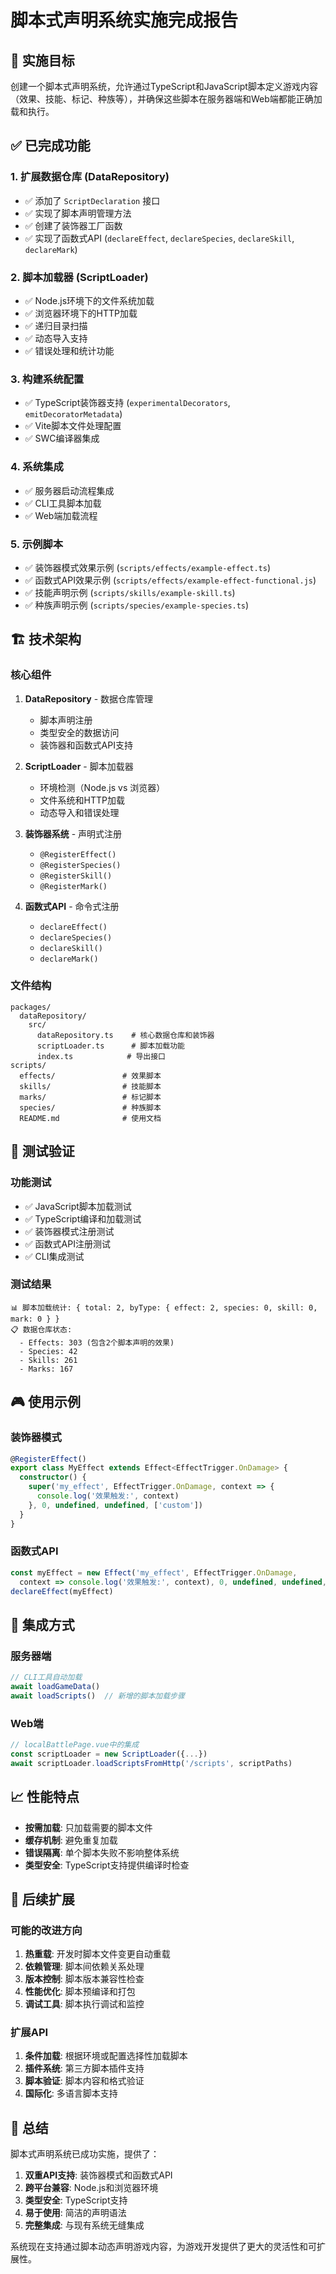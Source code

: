 # 脚本式声明系统实施完成报告

## 🎯 实施目标

创建一个脚本式声明系统，允许通过TypeScript和JavaScript脚本定义游戏内容（效果、技能、标记、种族等），并确保这些脚本在服务器端和Web端都能正确加载和执行。

## ✅ 已完成功能

### 1. 扩展数据仓库 (DataRepository)
- ✅ 添加了 `ScriptDeclaration` 接口
- ✅ 实现了脚本声明管理方法
- ✅ 创建了装饰器工厂函数
- ✅ 实现了函数式API (`declareEffect`, `declareSpecies`, `declareSkill`, `declareMark`)

### 2. 脚本加载器 (ScriptLoader)
- ✅ Node.js环境下的文件系统加载
- ✅ 浏览器环境下的HTTP加载
- ✅ 递归目录扫描
- ✅ 动态导入支持
- ✅ 错误处理和统计功能

### 3. 构建系统配置
- ✅ TypeScript装饰器支持 (`experimentalDecorators`, `emitDecoratorMetadata`)
- ✅ Vite脚本文件处理配置
- ✅ SWC编译器集成

### 4. 系统集成
- ✅ 服务器启动流程集成
- ✅ CLI工具脚本加载
- ✅ Web端加载流程

### 5. 示例脚本
- ✅ 装饰器模式效果示例 (`scripts/effects/example-effect.ts`)
- ✅ 函数式API效果示例 (`scripts/effects/example-effect-functional.js`)
- ✅ 技能声明示例 (`scripts/skills/example-skill.ts`)
- ✅ 种族声明示例 (`scripts/species/example-species.ts`)

## 🏗️ 技术架构

### 核心组件

1. **DataRepository** - 数据仓库管理
   - 脚本声明注册
   - 类型安全的数据访问
   - 装饰器和函数式API支持

2. **ScriptLoader** - 脚本加载器
   - 环境检测（Node.js vs 浏览器）
   - 文件系统和HTTP加载
   - 动态导入和错误处理

3. **装饰器系统** - 声明式注册
   - `@RegisterEffect()`
   - `@RegisterSpecies()`
   - `@RegisterSkill()`
   - `@RegisterMark()`

4. **函数式API** - 命令式注册
   - `declareEffect()`
   - `declareSpecies()`
   - `declareSkill()`
   - `declareMark()`

### 文件结构

```
packages/
  dataRepository/
    src/
      dataRepository.ts    # 核心数据仓库和装饰器
      scriptLoader.ts      # 脚本加载功能
      index.ts            # 导出接口
scripts/
  effects/               # 效果脚本
  skills/                # 技能脚本
  marks/                 # 标记脚本
  species/               # 种族脚本
  README.md              # 使用文档
```

## 🧪 测试验证

### 功能测试
- ✅ JavaScript脚本加载测试
- ✅ TypeScript编译和加载测试
- ✅ 装饰器模式注册测试
- ✅ 函数式API注册测试
- ✅ CLI集成测试

### 测试结果
```
📊 脚本加载统计: { total: 2, byType: { effect: 2, species: 0, skill: 0, mark: 0 } }
📋 数据仓库状态:
  - Effects: 303 (包含2个脚本声明的效果)
  - Species: 42
  - Skills: 261
  - Marks: 167
```

## 🎮 使用示例

### 装饰器模式
```typescript
@RegisterEffect()
export class MyEffect extends Effect<EffectTrigger.OnDamage> {
  constructor() {
    super('my_effect', EffectTrigger.OnDamage, context => {
      console.log('效果触发:', context)
    }, 0, undefined, undefined, ['custom'])
  }
}
```

### 函数式API
```javascript
const myEffect = new Effect('my_effect', EffectTrigger.OnDamage, 
  context => console.log('效果触发:', context), 0, undefined, undefined, ['custom'])
declareEffect(myEffect)
```

## 🔧 集成方式

### 服务器端
```javascript
// CLI工具自动加载
await loadGameData()
await loadScripts()  // 新增的脚本加载步骤
```

### Web端
```javascript
// localBattlePage.vue中的集成
const scriptLoader = new ScriptLoader({...})
await scriptLoader.loadScriptsFromHttp('/scripts', scriptPaths)
```

## 📈 性能特点

- **按需加载**: 只加载需要的脚本文件
- **缓存机制**: 避免重复加载
- **错误隔离**: 单个脚本失败不影响整体系统
- **类型安全**: TypeScript支持提供编译时检查

## 🚀 后续扩展

### 可能的改进方向
1. **热重载**: 开发时脚本文件变更自动重载
2. **依赖管理**: 脚本间依赖关系处理
3. **版本控制**: 脚本版本兼容性检查
4. **性能优化**: 脚本预编译和打包
5. **调试工具**: 脚本执行调试和监控

### 扩展API
1. **条件加载**: 根据环境或配置选择性加载脚本
2. **插件系统**: 第三方脚本插件支持
3. **脚本验证**: 脚本内容和格式验证
4. **国际化**: 多语言脚本支持

## 📝 总结

脚本式声明系统已成功实施，提供了：

1. **双重API支持**: 装饰器模式和函数式API
2. **跨平台兼容**: Node.js和浏览器环境
3. **类型安全**: TypeScript支持
4. **易于使用**: 简洁的声明语法
5. **完整集成**: 与现有系统无缝集成

系统现在支持通过脚本动态声明游戏内容，为游戏开发提供了更大的灵活性和可扩展性。
